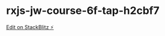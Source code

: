 # rxjs-jw-course-6f-tap-h2cbf7

[Edit on StackBlitz ⚡️](https://stackblitz.com/edit/rxjs-jw-course-6f-tap-h2cbf7)